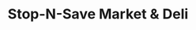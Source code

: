 ---
title: "Stop-N-Save Market & Deli"
url: /scio/stop-n-save-market-und-deli/
shop: Lebensmittel
---